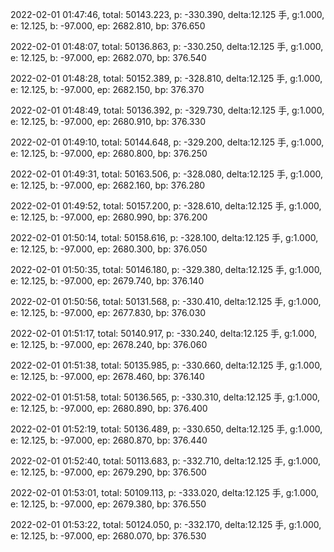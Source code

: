 2022-02-01 01:47:46, total: 50143.223, p: -330.390, delta:12.125 手, g:1.000, e: 12.125, b: -97.000, ep: 2682.810, bp: 376.650

2022-02-01 01:48:07, total: 50136.863, p: -330.250, delta:12.125 手, g:1.000, e: 12.125, b: -97.000, ep: 2682.070, bp: 376.540

2022-02-01 01:48:28, total: 50152.389, p: -328.810, delta:12.125 手, g:1.000, e: 12.125, b: -97.000, ep: 2682.150, bp: 376.370

2022-02-01 01:48:49, total: 50136.392, p: -329.730, delta:12.125 手, g:1.000, e: 12.125, b: -97.000, ep: 2680.910, bp: 376.330

2022-02-01 01:49:10, total: 50144.648, p: -329.200, delta:12.125 手, g:1.000, e: 12.125, b: -97.000, ep: 2680.800, bp: 376.250

2022-02-01 01:49:31, total: 50163.506, p: -328.080, delta:12.125 手, g:1.000, e: 12.125, b: -97.000, ep: 2682.160, bp: 376.280

2022-02-01 01:49:52, total: 50157.200, p: -328.610, delta:12.125 手, g:1.000, e: 12.125, b: -97.000, ep: 2680.990, bp: 376.200

2022-02-01 01:50:14, total: 50158.616, p: -328.100, delta:12.125 手, g:1.000, e: 12.125, b: -97.000, ep: 2680.300, bp: 376.050

2022-02-01 01:50:35, total: 50146.180, p: -329.380, delta:12.125 手, g:1.000, e: 12.125, b: -97.000, ep: 2679.740, bp: 376.140

2022-02-01 01:50:56, total: 50131.568, p: -330.410, delta:12.125 手, g:1.000, e: 12.125, b: -97.000, ep: 2677.830, bp: 376.030

2022-02-01 01:51:17, total: 50140.917, p: -330.240, delta:12.125 手, g:1.000, e: 12.125, b: -97.000, ep: 2678.240, bp: 376.060

2022-02-01 01:51:38, total: 50135.985, p: -330.660, delta:12.125 手, g:1.000, e: 12.125, b: -97.000, ep: 2678.460, bp: 376.140

2022-02-01 01:51:58, total: 50136.565, p: -330.310, delta:12.125 手, g:1.000, e: 12.125, b: -97.000, ep: 2680.890, bp: 376.400

2022-02-01 01:52:19, total: 50136.489, p: -330.650, delta:12.125 手, g:1.000, e: 12.125, b: -97.000, ep: 2680.870, bp: 376.440

2022-02-01 01:52:40, total: 50113.683, p: -332.710, delta:12.125 手, g:1.000, e: 12.125, b: -97.000, ep: 2679.290, bp: 376.500

2022-02-01 01:53:01, total: 50109.113, p: -333.020, delta:12.125 手, g:1.000, e: 12.125, b: -97.000, ep: 2679.380, bp: 376.550

2022-02-01 01:53:22, total: 50124.050, p: -332.170, delta:12.125 手, g:1.000, e: 12.125, b: -97.000, ep: 2680.070, bp: 376.530